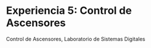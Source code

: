 # Experiencia 5: Control de Ascensores
Control de Ascensores, Laboratorio de Sistemas Digitales

##
